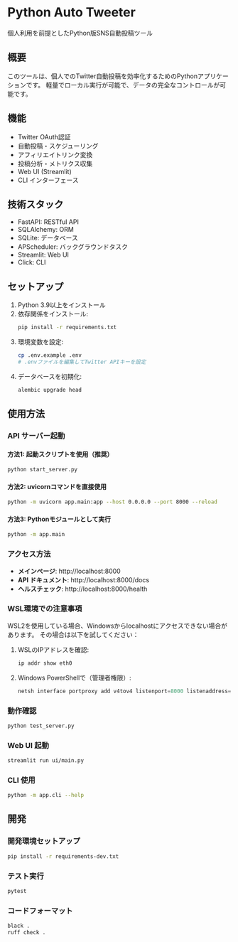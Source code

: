 # Python Auto Tweeter

個人利用を前提としたPython版SNS自動投稿ツール

## 概要

このツールは、個人でのTwitter自動投稿を効率化するためのPythonアプリケーションです。
軽量でローカル実行が可能で、データの完全なコントロールが可能です。

## 機能

- Twitter OAuth認証
- 自動投稿・スケジューリング
- アフィリエイトリンク変換
- 投稿分析・メトリクス収集
- Web UI (Streamlit)
- CLI インターフェース

## 技術スタック

- FastAPI: RESTful API
- SQLAlchemy: ORM
- SQLite: データベース
- APScheduler: バックグラウンドタスク
- Streamlit: Web UI
- Click: CLI

## セットアップ

1. Python 3.9以上をインストール
2. 依存関係をインストール:
   ```bash
   pip install -r requirements.txt
   ```
3. 環境変数を設定:
   ```bash
   cp .env.example .env
   # .envファイルを編集してTwitter APIキーを設定
   ```
4. データベースを初期化:
   ```bash
   alembic upgrade head
   ```

## 使用方法

### API サーバー起動

#### 方法1: 起動スクリプトを使用（推奨）
```bash
python start_server.py
```

#### 方法2: uvicornコマンドを直接使用
```bash
python -m uvicorn app.main:app --host 0.0.0.0 --port 8000 --reload
```

#### 方法3: Pythonモジュールとして実行
```bash
python -m app.main
```

### アクセス方法
- **メインページ**: http://localhost:8000
- **API ドキュメント**: http://localhost:8000/docs
- **ヘルスチェック**: http://localhost:8000/health

### WSL環境での注意事項
WSL2を使用している場合、Windowsからlocalhostにアクセスできない場合があります。
その場合は以下を試してください：

1. WSLのIPアドレスを確認:
   ```bash
   ip addr show eth0
   ```

2. Windows PowerShellで（管理者権限）:
   ```powershell
   netsh interface portproxy add v4tov4 listenport=8000 listenaddress=0.0.0.0 connectport=8000 connectaddress=[WSL-IP]
   ```

### 動作確認
```bash
python test_server.py
```

### Web UI 起動
```bash
streamlit run ui/main.py
```

### CLI 使用
```bash
python -m app.cli --help
```

## 開発

### 開発環境セットアップ
```bash
pip install -r requirements-dev.txt
```

### テスト実行
```bash
pytest
```

### コードフォーマット
```bash
black .
ruff check .
```